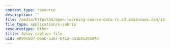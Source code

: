 ```yaml
---
content_type: resource
description: ''
file: /media/https%3A/open-learning-course-data-rc.s3.amazonaws.com/18-03-differential-equations-spring-2010/e080c60706ab53e7b41aba1685305840_SioXozu-Loo.vtt
file_type: application/x-subrip
resourcetype: Other
title: 3play caption file
uid: e080c607-06ab-53e7-b41a-ba1685305840
---
```

